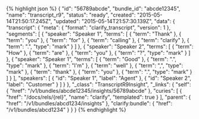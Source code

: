 {% highlight json %}
{
    "id": "56789abcde",
    "bundle_id": "abcde12345",
    "name": "transcript_r9",
    "status": "ready",
    "created": "2015-05-14T21:50:17.245Z",
    "updated": "2015-05-14T21:57:30.139Z",
    "data": {
        "transcript": {
            "meta": {
                "format": "clarify_transcript",
                "version": 1
            },
            "segments": [
                {
                    "speaker": "Speaker 1",
                    "terms": [
                        {
                            "term": "Thank"
                        },
                        {
                            "term": "you"
                        },
                        {
                            "term": "for"
                        },
                        {
                            "term": "calling"
                        },
                        {
                            "term": "clarify"
                        },
                        {
                            "term": ".",
                            "type": "mark"
                        }
                    ]
                },
                {
                    "speaker": "Speaker 2",
                    "terms": [
                        {
                            "term": "How"
                        },
                        {
                            "term": "are"
                        },
                        {
                            "term": "you"
                        },
                        {
                            "term": "?",
                            "type": "mark"
                        }
                    ]
                },
                {
                    "speaker": "Speaker 1",
                    "terms": [
                        {
                            "term": "Good"
                        },
                        {
                            "term": ".",
                            "type": "mark"
                        },
                        {
                            "term": "I'm"
                        },
                        {
                            "term": "well"
                        },
                        {
                            "term": ",",
                            "type": "mark"
                        },
                        {
                            "term": "thank"
                        },
                        {
                            "term": "you"
                        },
                        {
                            "term": ".",
                            "type": "mark"
                        }
                    ]
                }
            ],
            "speakers": [
                {
                    "id": "Speaker 1",
                    "label": "Agent"
                },
                {
                    "id": "Speaker 2",
                    "label": "Customer"
                }
            ]
        }
    },
    "_class": "TranscriptR9Insight",
    "_links": {
        "self": {
            "href": "/v1/bundles/abcde12345/insights/56789abcde"
        },
        "curies": [
        {
            "href": "/docs/rels/{rel}",
            "name": "clarify",
            "templated": true
        }
        ],
        "parent": {
            "href": "/v1/bundles/abcd1234/insights"
        },
        "clarify:bundle": {
            "href": "/v1/bundles/abcd1234"
        }
    }
}
{% endhighlight %}